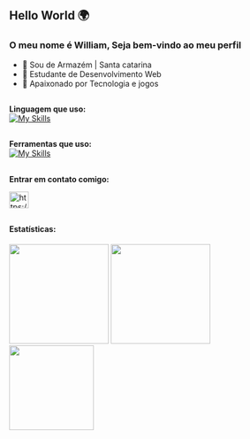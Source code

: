 ## Hello World 🌍️
### O meu nome é William, Seja bem-vindo ao meu perfil

- 🔰 Sou de Armazém | Santa catarina 
- 🧠 Estudante de Desenvolvimento Web
- 💙️ Apaixonado por Tecnologia e jogos

##

**Linguagem que uso:**  
[![My Skills](https://skillicons.dev/icons?i=js,react,typescript,html,css,vite,jest,nodejs,mysql)](https://skillicons.dev)

##

**Ferramentas que uso:**  
[![My Skills](https://skillicons.dev/icons?i=vscode,github,git,linux)](https://skillicons.dev)

## 

**Entrar em contato comigo:**  
<p align="left">
<a href="https://www.linkedin.com/in/williamnunesdev/" target="blank"><img align="center" src="https://raw.githubusercontent.com/rahuldkjain/github-profile-readme-generator/master/src/images/icons/Social/linked-in-alt.svg" alt="https://www.linkedin.com/in/williamnunesdev/" height="30" width="35" /></a>
</p>



##

#### Estatísticas:
<div>
<img loading="lazy" height="180em" src="https://github-readme-stats.vercel.app/api/top-langs/?username=WilliamNunes905&layout=compact&langs_count=7&theme=radical"/>
<img loading="lazy" height="180em" src="https://github-readme-stats.vercel.app/api/?username=WilliamNunes905&show_icons=true&include_all_commits=true&theme=radical"/>
<img loading="lazy" height="153em" src="http://github-readme-streak-stats.herokuapp.com/?user=WilliamNunes905&amp;theme=radical">
</div>

